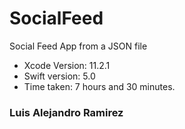 # SocialFeed
Social Feed App from a JSON file

- Xcode Version: 11.2.1
- Swift version: 5.0
- Time taken: 7 hours and 30 minutes.

### Luis Alejandro Ramirez
